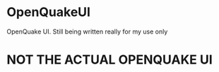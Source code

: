 # OpenQuakeUI
OpenQuake UI. Still being written
really for my use only
# NOT THE ACTUAL OPENQUAKE UI
